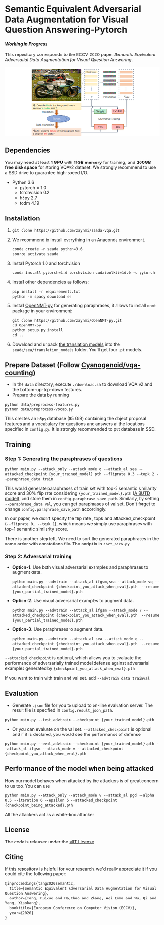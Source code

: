 # Semantic Equivalent Adversarial Data Augmentation for Visual Question Answering-Pytorch

#### *Working in Progress*

This repository corresponds to the ECCV 2020 paper *Semantic Equivalent Adversarial Data Augmentation for Visual Question Answering*.

![](fig/overview.png)

## Dependencies

You may need at least **1 GPU** with **11GB memory**  for training, and **200GB free disk space** for storing VQAv2 dataset. We strongly recommend to use a SSD drive to guarantee high-speed I/O.

- Python 3.6
  - pytorch = 1.0
  - torchvision 0.2
  - h5py 2.7
  - tqdm 4.19

## Installation

1. ```
   git clone https://github.com/zaynmi/seada-vqa.git
   ```

2. We recommend to install everything in an Anaconda environment.

   ```
   conda create -n seada python=3.6
   source activate seada
   ```

3. Install Pytorch 1.0 and torchvision 

   ```
   conda install pytorch=1.0 torchvision cudatoolkit=10.0 -c pytorch
   ```

4. Install other dependencies as follows:

   ```
   pip install -r requirements.txt
   python -m spacy download en
   ```

5. Install [OpenNMT-py](https://github.com/OpenNMT/OpenNMT-py) for generating paraphrases, it allows to install `onmt` package in your environment: 

   ```
   git clone https://github.com/zaynmi/OpenNMT-py.git
   cd OpenNMT-py
   python setup.py install
   cd ..
   ```

6. Download and unpack [the translation models](https://drive.google.com/open?id=1b2upZvq5kM0lN0T7YaAY30xRdbamuk9y) into the `seada/sea/translation_models` folder. You'll get four `.pt` models.

## Prepare Dataset (Follow [Cyanogenoid/vqa-counting](https://github.com/Cyanogenoid/vqa-counting))

- In the `data` directory, execute `./download.sh` to download VQA v2 and the bottom-up-top-down features.
- Prepare the data by running

```
python data/preprocess-features.py
python data/preprocess-vocab.py
```

This creates an `h5py` database (95 GiB) containing the object proposal features and a vocabulary for questions and answers at the locations specified in `config.py`. It is strongly recommended to put database in SSD. 

## Training

### Step 1: Generating the paraphrases of questions

```
python main.py --attack_only --attack_mode q --attack_al sea --attacked_checkpoint {your_trained_model}.pth --fliprate 0.3 --topk 2 --paraphrase_data train
```

This would generate paraphrases of train set with top-2 semantic similarity score and 30% flip rate considering `{your_trained_model}.pth` ([A BUTD model](https://drive.google.com/file/d/1mXm9R968zxzWz8GYkpRnn3k4yzgwcXdz/view?usp=sharing)), and store them in `config.paraphrase_save_path`. Similarly, by setting `--paraphrase_data val`, you can get paraphrases of val set. Don't forget to change `config.paraphrase_save_path` accordingly. 

In our paper, we didn't specify the flip rate ,  topk and attacked_checkpoint (`--fliprate 0, --topk 1`), which means we simply use paraphrases with top-1 semantic similarity score.

There is another step left.  We need to sort the generated paraphrases in the same order with annotations file.  The script is in  `sort_para.py`

### Step 2: Adversarial training

- **Option-1**. Use both visual adversarial examples and paraphrases to augment data.

  ```
  python main.py --advtrain --attack_al ifgsm,sea --attack_mode vq --attacked_checkpoint {checkpoint_you_attack_when_eval}.pth  --resume {your_partial_trained_model}.pth
  ```

- **Option-2**. Use visual adversarial examples to augment data.

  ```
  python main.py --advtrain --attack_al ifgsm --attack_mode v --attacked_checkpoint {checkpoint_you_attack_when_eval}.pth  --resume {your_partial_trained_model}.pth
  ```

- **Option-3**. Use paraphrases to augment data.

  ```
  python main.py --advtrain --attack_al sea --attack_mode q --attacked_checkpoint {checkpoint_you_attack_when_eval}.pth  --resume {your_partial_trained_model}.pth
  ```

`--attacked_checkpoint` is optional, which allows you to evaluate the performance of adversarially trained model defense against adversarial examples generated by `{checkpoint_you_attack_when_eval}.pth`

If you want to train with train and val set, add `--advtrain_data trainval`

## Evaluation

- Generate `.json` file for you to upload to on-line evaluation server. The result file is specified in `config.result_json_path`.

```
python main.py --test_advtrain --checkpoint {your_trained_model}.pth
```

- Or you can evaluate on the val set. `--attacked_checkpoint` is optional and if it is declared, you would see the performance of defense.

```
python main.py --eval_advtrain --checkpoint {your_trained_model}.pth --attack_al ifgsm --attack_mode v --attacked_checkpoint {checkpoint_you_attack_when_eval}.pth 
```

## Performance of the model when being attacked

How our model behaves when attacked by the attackers is of great concern to us too. You can use

```
python main.py --attack_only --attack_mode v --attack_al pgd --alpha 0.5 --iteration 6 --epsilon 5 --attacked_checkpoint {checkpoint_being_attacked}.pth 
```

All the attackers act as a white-box attacker.

## License

The code is released under the [MIT License](https://github.com/zaynmi/semantic-equivalent-da-for-vqa/blob/master/LICENSE)

## Citing

If this repository is helpful for your research, we'd really appreciate it if you could cite the following paper:

```
@inproceedings{tang2020semantic,
  title={Semantic Equivalent Adversarial Data Augmentation for Visual Question Answering},
  author={Tang, Ruixue and Ma,Chao and Zhang, Wei Emma and Wu, Qi and Yang, Xiaokang},
  booktitle={European Conference on Computer Vision (ECCV)},
  year={2020}
}
```

